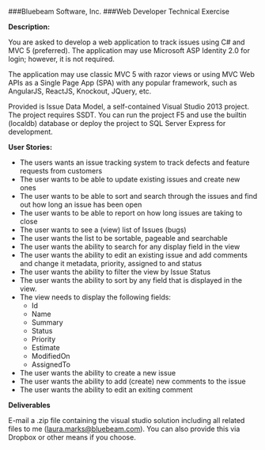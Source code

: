 ###Bluebeam Software, Inc.
###Web Developer Technical Exercise

**Description:**

You are asked to develop a web application to track issues using C# and MVC 5 (preferred). The
application may use Microsoft ASP Identity 2.0 for login; however, it is not required.

The application may use classic MVC 5 with razor views or using MVC Web APIs as a Single Page App
(SPA) with any popular framework, such as AngularJS, ReactJS, Knockout, JQuery, etc.

Provided is Issue Data Model, a self-contained Visual Studio 2013 project. The project requires
SSDT. You can run the project F5 and use the builtin (localdb) database or deploy the project to
SQL Server Express for development.

**User Stories:**

* The users wants an issue tracking system to track defects and feature requests from customers
* The user wants to be able to update existing issues and create new ones
* The user wants to be able to sort and search through the issues and find out how long an issue
  has been open
* The user wants to be able to report on how long issues are taking to close
* The user wants to see a (view) list of Issues (bugs)
* The user wants the list to be sortable, pageable and searchable
* The user wants the ability to search for any display field in the view
* The user wants the ability to edit an existing issue and add comments and change it metadata,
  priority, assigned to and status
* The user wants the ability to filter the view by Issue Status
* The user wants the ability to sort by any field that is displayed in the view.
* The view needs to display the following fields:
  * Id
  * Name
  * Summary
  * Status
  * Priority
  * Estimate
  * ModifiedOn
  * AssignedTo
* The user wants the ability to create a new issue
* The user wants the ability to add (create) new comments to the issue
* The user wants the ability to edit an exiting comment

**Deliverables**

E-mail a .zip file containing the visual studio solution including all related files to me
([laura.marks@bluebeam.com](mailto:laura.marks@bluebeam.com)). You can also provide this via Dropbox or
other means if you choose.